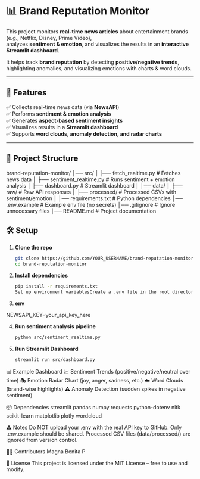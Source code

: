 # 📊 Brand Reputation Monitor

This project monitors **real-time news articles** about entertainment brands (e.g., Netflix, Disney, Prime Video),  
analyzes **sentiment & emotion**, and visualizes the results in an **interactive Streamlit dashboard**.  

It helps track **brand reputation** by detecting **positive/negative trends**,  
highlighting anomalies, and visualizing emotions with charts & word clouds.

---

## 🚀 Features

✅ Collects real-time news data (via **NewsAPI**)  
✅ Performs **sentiment & emotion analysis**  
✅ Generates **aspect-based sentiment insights**  
✅ Visualizes results in a **Streamlit dashboard**  
✅ Supports **word clouds, anomaly detection, and radar charts**  

---

## 📂 Project Structure


brand-reputation-monitor/
│── src/
│   ├── fetch_realtime.py       # Fetches news data
│   ├── sentiment_realtime.py   # Runs sentiment + emotion analysis
│   ├── dashboard.py            # Streamlit dashboard
│
│── data/
│   ├── raw/                    # Raw API responses
│   ├── processed/              # Processed CSVs with sentiment/emotion
│
│── requirements.txt            # Python dependencies
│── .env.example                # Example env file (no secrets)
│── .gitignore                  # Ignore unnecessary files
│── README.md                   # Project documentation



## 🛠️ Setup

1. **Clone the repo**
   ```bash
   git clone https://github.com/YOUR_USERNAME/brand-reputation-monitor.git
   cd brand-reputation-monitor

2. **Install dependencies**

   ```bash
   pip install -r requirements.txt
   Set up environment variablesCreate a .env file in the root directory:

3. **env**

NEWSAPI_KEY=your_api_key_here

4. **Run sentiment analysis pipeline**

   ```bash
   python src/sentiment_realtime.py

5. **Run Streamlit Dashboard**

   ```bash
   streamlit run src/dashboard.py


📊 Example Dashboard
📈 Sentiment Trends (positive/negative/neutral over time)
🎭 Emotion Radar Chart (joy, anger, sadness, etc.)
☁️ Word Clouds (brand-wise highlights)
⚠️ Anomaly Detection (sudden spikes in negative sentiment)

📦 Dependencies
streamlit
pandas
numpy
requests
python-dotenv
nltk
scikit-learn
matplotlib
plotly
wordcloud

⚠️ Notes
Do NOT upload your .env with the real API key to GitHub.
Only .env.example should be shared.
Processed CSV files (data/processed/) are ignored from version control.

🧑‍💻 Contributors
Magna Benita P

📜 License
This project is licensed under the MIT License – free to use and modify.
